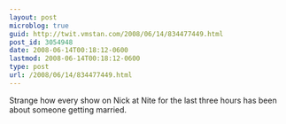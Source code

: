 ```yaml
---
layout: post
microblog: true
guid: http://twit.vmstan.com/2008/06/14/834477449.html
post_id: 3054948
date: 2008-06-14T00:18:12-0600
lastmod: 2008-06-14T00:18:12-0600
type: post
url: /2008/06/14/834477449.html
---
```

Strange how every show on Nick at Nite for the last three hours has been about someone getting married.
